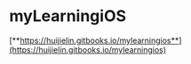 # myLearningiOS

[**https://huijielin.gitbooks.io/mylearningios**](https://huijielin.gitbooks.io/mylearningios)





